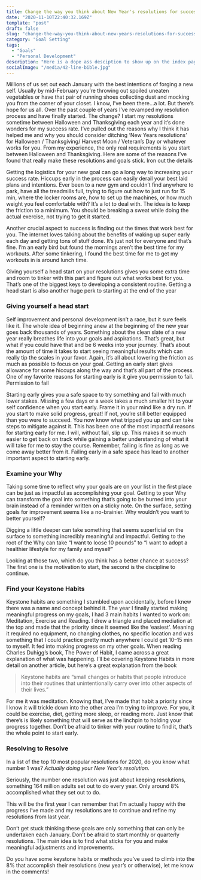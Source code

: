 ```yaml
---
title: Change the way you think about New Year's resolutions for success
date: "2020-11-10T22:40:32.169Z"
template: "post"
draft: false
slug: "change-the-way-you-think-about-new-years-resolutions-for-success"
category: "Goal Setting"
tags:
  - "Goals"
  - "Personal Development"
description: "Here is a dope ass desciption to show up on the index page."
socialImage: "/media/42-line-bible.jpg"
---
```

Millions of us set out each January with the best intentions of forging a new self. Usually by mid-February you’re throwing out spoiled uneaten vegetables or have that pair of running shoes collecting dust and mocking you from the corner of your closet. I know, I’ve been there…a lot. But there’s hope for us all. Over the past couple of years I’ve revamped my resolution process and have finally started. The change? I start my resolutions sometime between Halloween and Thanksgiving each year and it’s done wonders for my success rate. I’ve pulled out the reasons why I think it has helped me and why you should consider ditching ‘New Years resolutions’ for Halloween / Thanksgiving/ Harvest Moon / Veteran’s Day or whatever works for you. From my experience, the only real requirements is you start between Halloween and Thanksgiving. Here are some of the reasons I’ve found that really make these resolutions and goals stick.
Iron out the details

Getting the logistics for your new goal can go a long way to increasing your success rate. Hiccups early in the process can easily derail your best laid plans and intentions. Ever been to a new gym and couldn’t find anywhere to park, have all the treadmills full, trying to figure out how to just run for 15 min, where the locker rooms are, how to set up the machines, or how much weight you feel comfortable with? It’s a lot to deal with. The idea is to keep the friction to a minimum. You should be breaking a sweat while doing the actual exercise, not trying to get it started.

Another crucial aspect to success is finding out the times that work best for you. The internet loves talking about the benefits of waking up super early each day and getting tons of stuff done. It’s just not for everyone and that’s fine. I’m an early bird but found the mornings aren’t the best time for my workouts. After some tinkering, I found the best time for me to get my workouts in is around lunch time.

Giving yourself a head start on your resolutions gives you some extra time and room to tinker with this part and figure out what works best for you. That’s one of the biggest keys to developing a consistent routine. Getting a head start is also another huge perk to starting at the end of the year
### Giving yourself a head start

Self improvement and personal development isn’t a race, but it sure feels like it. The whole idea of beginning anew at the beginning of the new year goes back thousands of years. Something about the clean slate of a new year really breathes life into your goals and aspirations. That’s great, but what if you could have that and be 6 weeks into your journey. That’s about the amount of time it takes to start seeing meaningful results which can really tip the scales in your favor. Again, it’s all about lowering the friction as much as possible to focus on your goal. Getting an early start gives allowance for some hiccups along the way and that’s all part of the process. One of my favorite reasons for starting early is it give you permission to fail.
Permission to fail

Starting early gives you a safe space to try something and fail with much lower stakes. Missing a few days or a week takes a much smaller hit to your self confidence when you start early. Frame it in your mind like a dry run. If you start to make solid progress, great! If not, you’re still better equipped than you were to succeed. You now know what tripped you up and can take steps to mitigate against it. This has been one of the most impactful reasons for starting early for me. I will, without fail, slip up. This makes it so much easier to get back on track while gaining a better understanding of what it will take for me to stay the course. Remember, failing is fine as long as we come away better from it. Failing early in a safe space has lead to another important aspect to starting early.
### Examine your Why

Taking some time to reflect why your goals are on your list in the first place can be just as impactful as accomplishing your goal. Getting to your Why can transform the goal into something that’s going to be burned into your brain instead of a reminder written on a sticky note. On the surface, setting goals for improvement seems like a no-brainier. Why wouldn’t you want to better yourself?

Digging a little deeper can take something that seems superficial on the surface to something incredibly meaningful and impactful. Getting to the root of the Why can take “I want to loose 10 pounds” to “I want to adopt a healthier lifestyle for my family and myself”

Looking at those two, which do you think has a better chance at success? The first one is the motivation to start, the second is the discipline to continue.
### Find your Keystone Habits

Keystone habits are something I stumbled upon accidentally, before I knew there was a name and concept behind it. The year I finally started making meaningful progress on my goals, I had 3 main habits I wanted to work on: Meditation, Exercise and Reading. I drew a triangle and placed mediation at the top and made that the priority since it seemed like the ‘easiest’. Meaning it required no equipment, no changing clothes, no specific location and was something that I could practice pretty much anywhere I could get 10–15 min to myself. It fed into making progress on my other goals. When reading Charles Duhigg’s book, The Power of Habit, I came across a great explanation of what was happening. I’ll be covering Keystone Habits in more detail on another article, but here’s a great explanation from the book

> Keystone habits are “small changes or habits that people introduce into their routines that unintentionally carry over into other aspects of their lives.”

For me it was meditation. Knowing that, I’ve made that habit a priority since I know it will trickle down into the other area I’m trying to improve. For you, it could be exercise, diet, getting more sleep, or reading more. Just know that there’s is likely something that will serve as the linchpin to holding your progress together. Don’t be afraid to tinker with your routine to find it, that’s the whole point to start early.

### Resolving to Resolve

In a list of the top 10 most popular resolutions for 2020, do you know what number 1 was? _Actually doing your New Year’s resolution._

Seriously, the number one resolution was just about keeping resolutions, something 164 million adults set out to do every year. Only around 8% accomplished what they set out to do.

This will be the first year I can remember that I’m actually happy with the progress I’ve made and my resolutions are to continue and refine my resolutions from last year.

Don’t get stuck thinking these goals are only something that can only be undertaken each January. Don’t be afraid to start monthly or quarterly resolutions. The main idea is to find what sticks for you and make meaningful adjustments and improvements.

Do you have some keystone habits or methods you’ve used to climb into the 8% that accomplish their resolutions (new year’s or otherwise), let me know in the comments!
